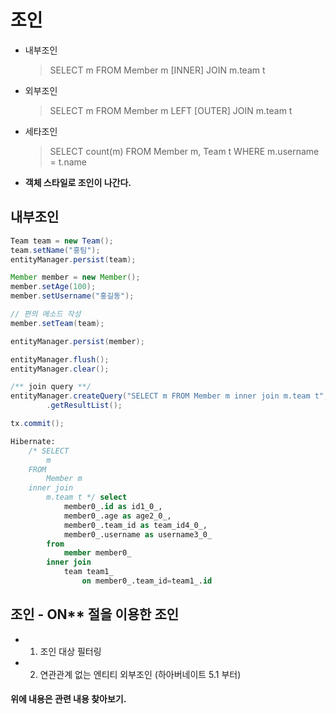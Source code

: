 # 조인
- 내부조인
  > SELECT m FROM Member m [INNER] JOIN m.team t
- 외부조인
  > SELECT m FROM Member m LEFT [OUTER] JOIN m.team t
- 세타조인
  > SELECT count(m) FROM Member m, Team t WHERE m.username = t.name
- __객체 스타일로 조인이 나간다.__

## 내부조인
```java
Team team = new Team();
team.setName("홍팀");
entityManager.persist(team);

Member member = new Member();
member.setAge(100);
member.setUsername("홍길동");

// 편의 메소드 작성
member.setTeam(team);

entityManager.persist(member);

entityManager.flush();
entityManager.clear();

/** join query **/
entityManager.createQuery("SELECT m FROM Member m inner join m.team t", Member.class)
        .getResultList();

tx.commit();
```

```SQL
Hibernate: 
    /* SELECT
        m 
    FROM
        Member m 
    inner join
        m.team t */ select
            member0_.id as id1_0_,
            member0_.age as age2_0_,
            member0_.team_id as team_id4_0_,
            member0_.username as username3_0_ 
        from
            member member0_ 
        inner join
            team team1_ 
                on member0_.team_id=team1_.id
```

## 조인 - ON** 절을 이용한 조인
- 1. 조인 대상 필터링
- 2. 연관관계 없는 엔티티 외부조인 (하아버네이트 5.1 부터)

#### 위에 내용은 관련 내용 찾아보기.
